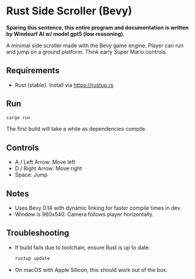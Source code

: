 # Rust Side Scroller (Bevy)

**Sparing this sentence, this entire program and documentation is written by Windsurf AI w/ model gpt5 (low reasoning).**

A minimal side scroller made with the Bevy game engine. Player can run and jump on a ground platform. Think early Super Mario controls.

## Requirements
- Rust (stable). Install via https://rustup.rs

## Run
```bash
cargo run
```
The first build will take a while as dependencies compile.

## Controls
- A / Left Arrow: Move left
- D / Right Arrow: Move right
- Space: Jump

## Notes
- Uses Bevy 0.14 with dynamic linking for faster compile times in dev.
- Window is 960x540. Camera follows player horizontally.

## Troubleshooting
- If build fails due to toolchain, ensure Rust is up to date:
  ```bash
  rustup update
  ```
- On macOS with Apple Silicon, this should work out of the box.
